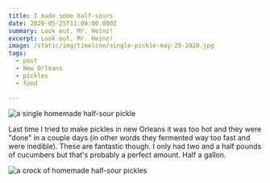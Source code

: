```yaml
---
title: I made some half-sours
date: 2020-05-25T11:00:00.000Z
summary: Look out, Mr. Heinz!
excerpt: Look out, Mr. Heinz!
image: /static/img/timeline/single-pickle-may-25-2020.jpg
tags:
  - post 
  - New Orleans
  - pickles
  - food

---
```


![a single homemade half-sour pickle](/static/img/timeline/single-pickle-may-25-2020.jpg "a single homemade half-sour pickle")

Last time I tried to make pickles in new Orleans it was too hot and they were "done" in a couple days (in other words they fermented way too fast and were inedible). These are fantastic though. I only had two and a half pounds of cucumbers but that's probably a perfect amount. Half a gallon.

![a crock of homemade half-sour pickles](/static/img/timeline/half-sour-pickles-may-25-2020.jpg "a crock of homemade half-sour pickles")